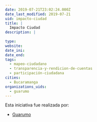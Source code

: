 ```yaml
---
date: 2019-07-21T23:02:24.000Z
date_last_modified: 2019-07-21
uid: impacto-ciudad
title: |
  Impacto Ciudad
description: |
  
type: 
website: 
date_ini: 
date_end: 
tags:
  - mapeo-ciudadano
  - transparencia-y-rendicion-de-cuentas
  - participación-ciudadana
cities: 
  - Bucaramanga
organizations_uids:
  - guarumo
---
```


Esta iniciativa fue realizada por:

- [Guarumo](/organizaciones/guarumo)
